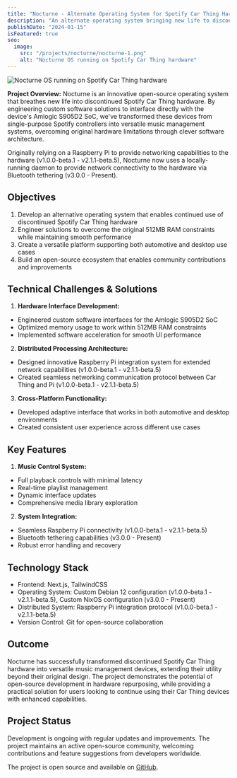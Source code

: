 ```yaml
---
title: "Nocturne - Alternate Operating System for Spotify Car Thing Hardware"
description: "An alternate operating system bringing new life to discontinued Spotify Car Thing hardware through open-source software innovation."
publishDate: "2024-01-15"
isFeatured: true
seo:
  image:
    src: "/projects/nocturne/nocturne-1.png"
    alt: "Nocturne OS running on Spotify Car Thing hardware"
---
```


<img src="/projects/nocturne/nocturne-1.png" alt="Nocturne OS running on Spotify Car Thing hardware" class="rounded-lg w-full" />

**Project Overview:**
Nocturne is an innovative open-source operating system that breathes new life into discontinued Spotify Car Thing hardware. By engineering custom software solutions to interface directly with the device's Amlogic S905D2 SoC, we've transformed these devices from single-purpose Spotify controllers into versatile music management systems, overcoming original hardware limitations through clever software architecture.

Originally relying on a Raspberry Pi to provide networking capabilities to the hardware (v1.0.0-beta.1 - v2.1.1-beta.5), Nocturne now uses a locally-running daemon to provide network connectivity to the hardware via Bluetooth tethering (v3.0.0 - Present).

## Objectives

1. Develop an alternative operating system that enables continued use of discontinued Spotify Car Thing hardware
2. Engineer solutions to overcome the original 512MB RAM constraints while maintaining smooth performance
3. Create a versatile platform supporting both automotive and desktop use cases
4. Build an open-source ecosystem that enables community contributions and improvements

## Technical Challenges & Solutions

1. **Hardware Interface Development:**

- Engineered custom software interfaces for the Amlogic S905D2 SoC
- Optimized memory usage to work within 512MB RAM constraints
- Implemented software acceleration for smooth UI performance

2. **Distributed Processing Architecture:**

- Designed innovative Raspberry Pi integration system for extended network capabilities (v1.0.0-beta.1 - v2.1.1-beta.5)
- Created seamless networking communication protocol between Car Thing and Pi (v1.0.0-beta.1 - v2.1.1-beta.5)

3. **Cross-Platform Functionality:**

- Developed adaptive interface that works in both automotive and desktop environments
- Created consistent user experience across different use cases

## Key Features

1. **Music Control System:**

- Full playback controls with minimal latency
- Real-time playlist management
- Dynamic interface updates
- Comprehensive media library exploration

2. **System Integration:**

- Seamless Raspberry Pi connectivity (v1.0.0-beta.1 - v2.1.1-beta.5)
- Bluetooth tethering capabilities (v3.0.0 - Present)
- Robust error handling and recovery

## Technology Stack

- Frontend: Next.js, TailwindCSS
- Operating System: Custom Debian 12 configuration (v1.0.0-beta.1 - v2.1.1-beta.5), Custom NixOS configuration (v3.0.0 - Present)
- Distributed System: Raspberry Pi integration protocol (v1.0.0-beta.1 - v2.1.1-beta.5)
- Version Control: Git for open-source collaboration

## Outcome

Nocturne has successfully transformed discontinued Spotify Car Thing hardware into versatile music management devices, extending their utility beyond their original design. The project demonstrates the potential of open-source development in hardware repurposing, while providing a practical solution for users looking to continue using their Car Thing devices with enhanced capabilities.

## Project Status

Development is ongoing with regular updates and improvements. The project maintains an active open-source community, welcoming contributions and feature suggestions from developers worldwide.

The project is open source and available on [GitHub](https://github.com/usenocturne).
